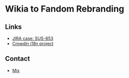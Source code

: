 # Wikia to Fandom Rebranding

## Links

* [JIRA case: SUS-853](https://wikia-inc.atlassian.net/browse/SUS-853)
* [Crowdin i18n project](https://crowdin.com/project/wikia-to-fandom)

## Contact

* [Mix](mailto:mix@wikia.com)

